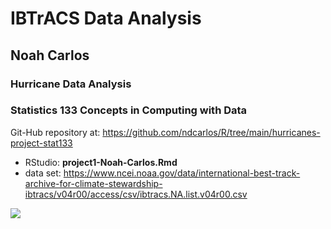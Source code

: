 # IBTrACS Data Analysis


## Noah Carlos

### Hurricane Data Analysis
### Statistics 133 Concepts in Computing with Data

Git-Hub repository at: https://github.com/ndcarlos/R/tree/main/hurricanes-project-stat133

- RStudio: **project1-Noah-Carlos.Rmd**
- data set: https://www.ncei.noaa.gov/data/international-best-track-archive-for-climate-stewardship-ibtracs/v04r00/access/csv/ibtracs.NA.list.v04r00.csv

![]([https://github.com/Your_Repository_Name/Your_GIF_Name.gif](https://github.com/ndcarlos/R/blob/main/hurricanes-project-stat133/hurricane.webp))
